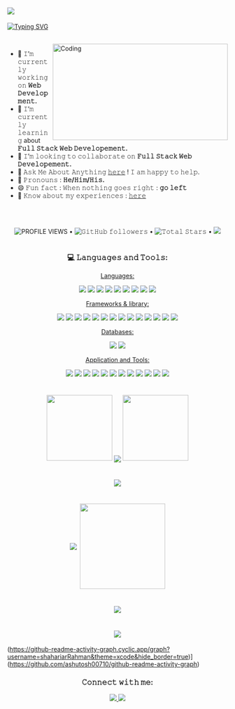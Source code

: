 <h1>
  <img src="https://www.internetcreation.net/wp-content/uploads/2015/04/banner-web-development.png"/>
</h1>

[![Typing SVG](https://readme-typing-svg.herokuapp.com?font=&size=48&duration=7000&color=26B2C9&center=true&vCenter=true&multiline=true&width=1500&height=125&lines=Hello+there!%F0%9F%91%8B%2C+I'm+Md.+Shahariar+Rahman;working+as+a+frontend+developer)](https://git.io/typing-svg)

<br/>
<img height="220" width="400" align="right" alt="Coding" src="https://cdn.dribbble.com/users/1162077/screenshots/5403918/media/a85c0dcdcc774c6f340b07518363d6fb.gif"/>

- 🔭 𝙸’𝚖 𝚌𝚞𝚛𝚛𝚎𝚗𝚝𝚕𝚢 𝚠𝚘𝚛𝚔𝚒𝚗𝚐 𝚘𝚗 **𝚆𝚎𝚋 𝙳𝚎𝚟𝚎𝚕𝚘𝚙𝚖𝚎𝚗𝚝.**
- 🌱 𝙸’𝚖 𝚌𝚞𝚛𝚛𝚎𝚗𝚝𝚕𝚢 𝚕𝚎𝚊𝚛𝚗𝚒𝚗𝚐 about **𝙵𝚞𝚕𝚕 𝚂𝚝𝚊𝚌𝚔 𝚆𝚎𝚋 𝙳𝚎𝚟𝚎𝚕𝚘𝚙𝚎𝚖𝚎𝚗𝚝.**
- 👯 𝙸’𝚖 𝚕𝚘𝚘𝚔𝚒𝚗𝚐 𝚝𝚘 𝚌𝚘𝚕𝚕𝚊𝚋𝚘𝚛𝚊𝚝𝚎 𝚘𝚗 **𝙵𝚞𝚕𝚕 𝚂𝚝𝚊𝚌𝚔 𝚆𝚎𝚋 𝙳𝚎𝚟𝚎𝚕𝚘𝚙𝚎𝚖𝚎𝚗𝚝.**
- 💬 𝙰𝚜𝚔 𝙼𝚎 𝙰𝚋𝚘𝚞𝚝 𝙰𝚗𝚢𝚝𝚑𝚒𝚗𝚐 [𝚑𝚎𝚛𝚎](https://www.linkedin.com/in/mdshahariarrahman/) ! 𝙸 𝚊𝚖 𝚑𝚊𝚙𝚙𝚢 𝚝𝚘 𝚑𝚎𝚕𝚙.
- 👨‍ 𝙿𝚛𝚘𝚗𝚘𝚞𝚗𝚜 : **𝙷𝚎/𝙷𝚒𝚖/𝙷𝚒𝚜.**
- 😄 𝙵𝚞𝚗 𝚏𝚊𝚌𝚝 : 𝚆𝚑𝚎𝚗 𝚗𝚘𝚝𝚑𝚒𝚗𝚐 𝚐𝚘𝚎𝚜 𝚛𝚒𝚐𝚑𝚝 : **𝚐𝚘 𝚕𝚎𝚏𝚝**
- 📄 𝙺𝚗𝚘𝚠 𝚊𝚋𝚘𝚞𝚝 𝚖𝚢 𝚎𝚡𝚙𝚎𝚛𝚒𝚎𝚗𝚌𝚎𝚜 : [𝚑𝚎𝚛𝚎](https://drive.google.com/file/d/1M_ba-1J-BRTBy7bDRFQ9U6NBJFJoonjd/view?usp=share_link)

<br/><br/>
<p align="center">
  <img alt = "PROFILE VIEWS" src="https://komarev.com/ghpvc/?username=shahariarrahman&color=brightgreen&style=flat&label=PROFILE+VIEWS"> •   
  <img alt="𝙶𝚒𝚝𝙷𝚞𝚋 𝚏𝚘𝚕𝚕𝚘𝚠𝚎𝚛𝚜" src="https://img.shields.io/github/followers/shahariarrahman?label=FOLLOWERS&style=flat"> •
  <img src="https://img.shields.io/github/stars/shahariarrahman?label=STARS&style=flat" alt="𝚃𝚘𝚝𝚊𝚕 𝚂𝚝𝚊𝚛𝚜"> •
  <a href="https://github.com/sponsors/shahariarrahman"><img src="https://img.shields.io/static/v1?label=SPONSOR&message=%E2%9D%A4&logo=GitHub&color=%23fe8e86&style=flat"/></a>
</p>
<h1></h1>
<h3 align="center">💻 𝙻𝚊𝚗𝚐𝚞𝚊𝚐𝚎𝚜 𝚊𝚗𝚍 𝚃𝚘𝚘𝚕𝚜:</h3>
<p  align="center">
<ins>Languages:</ins>
  <p  align="center">
    <img src="https://img.shields.io/badge/C-202124?style=for-the-badge&logo=c&logoColor=035494"/>
    <img src="https://img.shields.io/badge/Java-202124?style=for-the-badge&logo=java&logoColor=db6900"/>
    <img src="https://img.shields.io/badge/Python-202124?style=for-the-badge&logo=python&logoColor=f2c53d"/>
    <img src="https://img.shields.io/badge/javascript-202124?&style=for-the-badge&logo=javascript&logoColor=e4d04b"/>
    <img src="https://img.shields.io/badge/TypeScript-202124?style=for-the-badge&logo=typescript&logoColor=2f72bc"/>
    <img src="https://img.shields.io/badge/node.js-202124?&style=for-the-badge&logo=node.js&logoColor=7cc327"/>
    <img src="https://img.shields.io/badge/html5-202124?style=for-the-badge&logo=html5&logoColor=e5542f"/>
    <img src="https://img.shields.io/badge/css3-202124?style=for-the-badge&logo=css3&logoColor=0088ca"/>
    <img src="https://img.shields.io/badge/php-202124?style=for-the-badge&logo=php&logoColor=4b568b"/>
  </p>
</p>

<p  align="center">
<ins>Frameworks & library:</ins>
  <p  align="center">
    <img src="https://img.shields.io/badge/react-202124?&style=for-the-badge&logo=react&logoColor=61DAFB"/>
    <img src="https://img.shields.io/badge/React_Router-202124?style=for-the-badge&logo=react-router&logoColor=CA4245"/>
    <img src="https://img.shields.io/badge/Create_React_App-202124?style=for-the-badge&logo=Create-React-App&logoColor=09D3AC"/>
    <img src="https://img.shields.io/badge/React_Query-202124?style=for-the-badge&logo=React-Query&logoColor=FF4154"/>
    <img src="https://img.shields.io/badge/React_Hook_Form-202124?style=for-the-badge&logo=React-Hook-Form&logoColor=EC5990"/>
    <img src="https://img.shields.io/badge/next.js-202124?style=for-the-badge&logo=nextdotjs&logoColor=white"/>
    <img src="https://img.shields.io/badge/React_Native-202124?style=for-the-badge&logo=react&logoColor=61DAFB"/>
    <img src="https://img.shields.io/badge/Tailwind_CSS-202124?style=for-the-badge&logo=tailwind-css&logoColor=06B6D4"/>
    <img src="https://img.shields.io/badge/Daisy_UI-202124?style=for-the-badge&logo=tailwind-css&logoColor=550deb"/>
    <img src="https://img.shields.io/badge/bootstrap-202124?&style=for-the-badge&logo=bootstrap&logoColor=7952B3"/>
    <img src="https://img.shields.io/badge/Material_UI-202124?style=for-the-badge&logo=mui&logoColor=007FFF"/>
    <img src="https://img.shields.io/badge/Express.js-202124?style=for-the-badge&logo=express&logoColor=e4d04b"/>
    <img src="https://img.shields.io/badge/JWT-202124?style=for-the-badge&logo=JSON%20web%20tokens&logoColor=ee0156"/>
    <img src="https://img.shields.io/badge/npm-202124?style=for-the-badge&logo=npm&logoColor=CB3837"/>
  </p>
</p>

<p align="center">
   <ins>Databases:</ins>
  <p  align="center">
    <img src="https://img.shields.io/badge/MongoDB-202124?&style=for-the-badge&logo=mongodb&logoColor=47A248"/>
    <img src="https://img.shields.io/badge/MySQL-202124?style=for-the-badge&logo=mysql&logoColor=4479A1"/>
  </p>
</p>

<p align="center">
  <ins>Application and Tools:</ins>
  <p  align="center">
    <img src="https://img.shields.io/badge/Visual_Studio_Code-202124?style=for-the-badge&logo=visual-studio-code&logoColor=007ACC"/>
    <img src="https://img.shields.io/badge/git-202124?style=for-the-badge&logo=git&logoColor=F05032"/>
    <img src="https://img.shields.io/badge/github-202124?style=for-the-badge&logo=github&logoColor=000000"/>
    <img src="https://img.shields.io/badge/Figma-202124?style=for-the-badge&logo=Figma&logoColor=F24E1E"/>
    <img src="https://img.shields.io/badge/Chrome_DevTools-202124?style=for-the-badge&logo=Google-chrome&logoColor=dd3123"/>
    <img src="https://img.shields.io/badge/Firebase-202124?style=for-the-badge&logo=Firebase&logoColor=FFCA28"/>
    <img src="https://img.shields.io/badge/Netlify-202124?style=for-the-badge&logo=netlify&logoColor=00C7B7"/>
    <img src="https://img.shields.io/badge/Heroku-202124?style=for-the-badge&logo=heroku&logoColor=625d9d"/>
    <img src="https://img.shields.io/badge/Microsoft_Office-202124?style=for-the-badge&logo=microsoft-office&logoColor=D83B01"/>
    <img src="https://img.shields.io/badge/Adobe_Photoshop-202124?style=for-the-badge&logo=Adobe-Photoshop&logoColor=31A8FF"/>
    <img src="https://img.shields.io/badge/Windows-202124?style=for-the-badge&logo=windows&logoColor=0078D6"/>
    <img src="https://img.shields.io/badge/Wondershare_Filmora-202124?style=for-the-badge&logo=Filmora&logoColor=0078D6"/>
  </p>
</p>
<h1></h1>

<p align="center">
  <img height="150" width="150" src="https://i.ibb.co/1QTBkFN/left.webp">
  <img align="center" src="https://github-readme-streak-stats.herokuapp.com/?user=shahariarrahman&theme=dark&hide_border=true"/>
  <img height="150" width="150" src="https://i.ibb.co/TrNhMtt/right.webp">
</p>
<h1></h1>
<h1 align="center">
  <img src="https://github-profile-trophy.vercel.app/?username=shahariarrahman&&margin-w=15&margin-h=15&no-bg=true&no-frame=true&theme=juicyfresh">
</h1> 
<h1 align="center">
    <img align="center" src="https://github-readme-stats.vercel.app/api?username=ShahariarRahman&theme=darcula&hide_border=true"/>
    <img align="center" height="195px" src="https://github-readme-stats.vercel.app/api/top-langs/?username=ShahariarRahman&theme=darcula&hide_border=true" />
</h1> 

 
<h1 align="center"><img src="https://activity-graph.herokuapp.com/graph?username=shahariarRahman&theme=xcode&hide_border=true" /></h1>

<h1 align="center"><img src="https://github-readme-activity-graph.cyclic.app/graph?username=shahariarRahman&theme=xcode&hide_border=true)" /></h1>

(https://github-readme-activity-graph.cyclic.app/graph?username=shahariarRahman&theme=xcode&hide_border=true)](https://github.com/ashutosh00710/github-readme-activity-graph)

<p>
  <h3 align="center">𝙲𝚘𝚗𝚗𝚎𝚌𝚝 𝚠𝚒𝚝𝚑 𝚖𝚎:</h3>
  <p align="center">
      <a href="https://www.linkedin.com/in/mdshahariarrahman/">
        <img src="https://img.shields.io/badge/Linkedin-202124?style=for-the-badge&logo=linkedin&logoColor=ffffff"/>
     </a>
      <a href="https://md-shahariar-rahman.web.app/">
        <img src="https://img.shields.io/badge/Portfolio-202124?style=for-the-badge&logo=firefox&logoColor=FF7139"/>
    </a>
</p>
